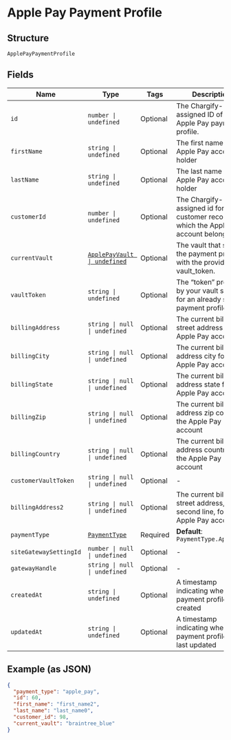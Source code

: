 
# Apple Pay Payment Profile

## Structure

`ApplePayPaymentProfile`

## Fields

| Name | Type | Tags | Description |
|  --- | --- | --- | --- |
| `id` | `number \| undefined` | Optional | The Chargify-assigned ID of the Apple Pay payment profile. |
| `firstName` | `string \| undefined` | Optional | The first name of the Apple Pay account holder |
| `lastName` | `string \| undefined` | Optional | The last name of the Apple Pay account holder |
| `customerId` | `number \| undefined` | Optional | The Chargify-assigned id for the customer record to which the Apple Pay account belongs |
| `currentVault` | [`ApplePayVault \| undefined`](../../doc/models/apple-pay-vault.md) | Optional | The vault that stores the payment profile with the provided vault_token. |
| `vaultToken` | `string \| undefined` | Optional | The “token” provided by your vault storage for an already stored payment profile |
| `billingAddress` | `string \| null \| undefined` | Optional | The current billing street address for the Apple Pay account |
| `billingCity` | `string \| null \| undefined` | Optional | The current billing address city for the Apple Pay account |
| `billingState` | `string \| null \| undefined` | Optional | The current billing address state for the Apple Pay account |
| `billingZip` | `string \| null \| undefined` | Optional | The current billing address zip code for the Apple Pay account |
| `billingCountry` | `string \| null \| undefined` | Optional | The current billing address country for the Apple Pay account |
| `customerVaultToken` | `string \| null \| undefined` | Optional | - |
| `billingAddress2` | `string \| null \| undefined` | Optional | The current billing street address, second line, for the Apple Pay account |
| `paymentType` | [`PaymentType`](../../doc/models/payment-type.md) | Required | **Default**: `PaymentType.ApplePay` |
| `siteGatewaySettingId` | `number \| null \| undefined` | Optional | - |
| `gatewayHandle` | `string \| null \| undefined` | Optional | - |
| `createdAt` | `string \| undefined` | Optional | A timestamp indicating when this payment profile was created |
| `updatedAt` | `string \| undefined` | Optional | A timestamp indicating when this payment profile was last updated |

## Example (as JSON)

```json
{
  "payment_type": "apple_pay",
  "id": 60,
  "first_name": "first_name2",
  "last_name": "last_name0",
  "customer_id": 98,
  "current_vault": "braintree_blue"
}
```

